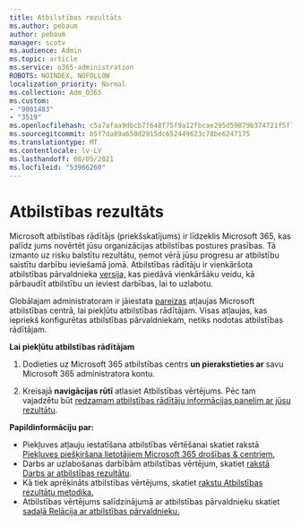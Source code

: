 ```yaml
---
title: Atbilstības rezultāts
ms.author: pebaum
author: pebaum
manager: scotv
ms.audience: Admin
ms.topic: article
ms.service: o365-administration
ROBOTS: NOINDEX, NOFOLLOW
localization_priority: Normal
ms.collection: Adm_O365
ms.custom:
- "9001483"
- "3519"
ms.openlocfilehash: c5a7afaa9dbcb7f648f75f9a12fbcae295d59879b374721f5f7156b2d8c06d62
ms.sourcegitcommit: b5f7da89a650d2915dc652449623c78be6247175
ms.translationtype: MT
ms.contentlocale: lv-LV
ms.lasthandoff: 08/05/2021
ms.locfileid: "53966260"
---
```

# <a name="compliance-score"></a>Atbilstības rezultāts

Microsoft atbilstības rādītājs (priekšskatījums) ir līdzeklis Microsoft 365, kas palīdz jums novērtēt jūsu organizācijas atbilstības postures prasības. Tā izmanto uz risku balstītu rezultātu, ņemot vērā jūsu progresu ar atbilstību saistītu darbību ieviešamā jomā.   Atbilstības rādītāju ir vienkāršota atbilstības pārvaldnieka [versija,](https://docs.microsoft.com/microsoft-365/compliance/compliance-manager-overview) kas piedāvā vienkāršāku veidu, kā pārbaudīt atbilstību un ieviest darbības, lai to uzlabotu. 

Globālajam administratoram ir jāiestata [pareizas](https://docs.microsoft.com/microsoft-365/security/office-365-security/permissions-in-the-security-and-compliance-center) atļaujas Microsoft atbilstības centrā, lai piekļūtu atbilstības rādītājam.  Visas atļaujas, kas iepriekš konfigurētas atbilstības pārvaldniekam, netiks nodotas atbilstības rādītājam.

**Lai piekļūtu atbilstības rādītājam**

1. Dodieties uz Microsoft 365 atbilstības centrs **un pierakstieties ar** savu Microsoft 365 administratora kontu.

2. Kreisajā **navigācijas rūtī** atlasiet Atbilstības vērtējums. Pēc tam vajadzētu būt [redzamam atbilstības rādītāju informācijas panelim ar jūsu rezultātu](https://docs.microsoft.com/microsoft-365/compliance/compliance-score-setup#understand-the-compliance-score-dashboard).
 

**Papildinformāciju par:**

- Piekļuves atļauju iestatīšana atbilstības vērtēšanai skatiet rakstā [Piekļuves piešķiršana lietotājiem Microsoft 365 drošības & centriem.](https://docs.microsoft.com/microsoft-365/security/office-365-security/grant-access-to-the-security-and-compliance-center)
- Darbs ar uzlabošanas darbībām atbilstības vērtējum, skatiet  [rakstā Darbs ar atbilstības rezultātu](https://docs.microsoft.com/microsoft-365/compliance/working-with-compliance-score).
- Kā tiek aprēķināts atbilstības vērtējums, skatiet [rakstu Atbilstības rezultātu metodika.](https://docs.microsoft.com/microsoft-365/compliance/compliance-score-methodology)
- Atbilstības vērtējums salīdzinājumā ar atbilstības pārvaldnieku skatiet [sadaļā Relācija ar atbilstības pārvaldnieku.](https://docs.microsoft.com/microsoft-365/compliance/compliance-score#relationship-to-compliance-manager)

